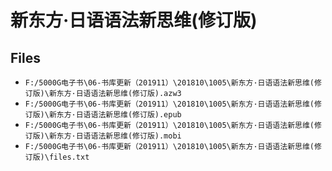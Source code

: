 # 新东方·日语语法新思维(修订版)

## Files

- `F:/5000G电子书\06-书库更新（201911）\201810\1005\新东方·日语语法新思维(修订版)\新东方·日语语法新思维(修订版).azw3`
- `F:/5000G电子书\06-书库更新（201911）\201810\1005\新东方·日语语法新思维(修订版)\新东方·日语语法新思维(修订版).epub`
- `F:/5000G电子书\06-书库更新（201911）\201810\1005\新东方·日语语法新思维(修订版)\新东方·日语语法新思维(修订版).mobi`
- `F:/5000G电子书\06-书库更新（201911）\201810\1005\新东方·日语语法新思维(修订版)\files.txt`
